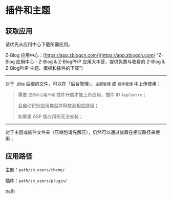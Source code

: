 # 插件和主题

## 获取应用

请优先从应用中心下载所需应用。

Z-Blog 应用中心：[https://app.zblogcn.com/](https://app.zblogcn.com/ "Z-Blog 应用中心 - Z-Blog & Z-BlogPHP 应用大本营，提供免费与收费的 Z-Blog & Z-BlogPHP 主题、模板和插件的下载")

---

对于 .zba 后缀的文件，可以在「后台管理」，`主题管理` 或 `插件管理` 中上传使用；

> 需要 `应用中心客户端` 插件开启才能上传应用，插件 ID `AppCentre`；
>
> 会自动识别应用类型并释放到相应路径；
>
> 如果是 ASP 版应用则无法安装；

---

对于主题或插件文件夹（压缩包请先解压），仍然可以通过放置在相应路径来使用；

## 应用路径

主题：`path/zb_users/theme/`

插件：`path/zb_users/plugin/`

[path](terms/path.md ":include")
